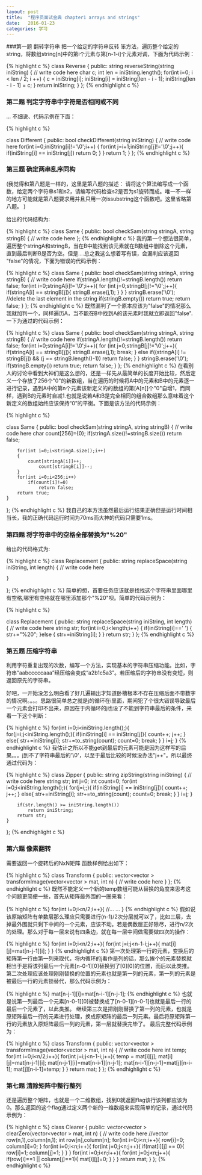 ```yaml
---
layout: post
title:  "程序员面试金典 chapter1 arrays and strings"
date:   2016-01-23 
categories: 学习
---
```

###第一题  翻转字符串
把一个给定的字符串反转
笨方法，遍历整个给定的string，将数组string[n]中的第i个元素与第[n-1-i]个元素对调，下面为代码示例：

{% highlight c %}
class Reverse {
public:
    string reverseString(string iniString) {
        // write code here
        char c;
        int len = iniString.length();
        for(int i=0; i < len / 2; i ++)
        {
         c = iniString[i];
            iniString[i] = iniString[len - i - 1];
            iniString[len - i - 1] = c;
        }
        return iniString;
    }
};
{% endhighlight c %}
### 第二题  判定字符串中字符是否相同或不同
...
不细说、代码示例在下面：

{% highlight c %}

class Different {
public:
    bool checkDifferent(string iniString) {
        // write code here
        for(int i=0;iniString[i]!='\0';i++)
            {
            for(int j=i+1;iniString[j]!='\0';j++){
                if(iniString[i] == iniString[j])
                    return 0;
            }
        }
            return 1;
    }
};
{% endhighlight c %}
### 第三题  确定两串乱序同构

(我觉得和第八题是一样的，这里是第八题的描述：
请将这个算法编写成一个函数，给定两个字符串s1和s2，请编写代码检查s2是否为s1旋转而成。唯一不一样的地方可能就是第八题要求用并且只用一次issubstring这个函数吧。这里省略第八题。
)

给出的代码结构为:

{% highlight c %}
class Same {
public:
    bool checkSam(string stringA, string stringB) {
        // write code here
};
{% endhighlight c %}
我的第一个想法很简单，遍历整个stringA和stringB，当在B中能找到该元素就在B数组中删除这个元素，直到最后判断B是否为空。但是....总之我这么想着写有误，会漏判应该返回 "false"的情况，下面为错误的代码示例：

{% highlight c %}
class Same {
public:
    bool checkSam(string stringA, string stringB) {
        // write code here
        if(stringA.length()!=stringB.length())
            return false;
       for(int i=0;stringA[i]!='\0';i++){
           for (int j=0;stringB[j]!='\0';j++){
               if(stringA[i] == stringB[j]){
                   stringB.erase(j,1);
               }
           }
       }
        stringB.erase('\0');  //delete the last element in the string
        if(stringB.empty())
            return true;
        return false;
    }
};
{% endhighlight c %}
既然漏判了一个原本应该为"false"的情况那么我就加判一个，同样遍历A，当不能在B中找到A的该元素时我就立即返回"false".一下为通过的代码示例：

{% highlight c %}
class Same {
public:
    bool checkSam(string stringA, string stringB) {
        // write code here
        if(stringA.length()!=stringB.length())
            return false;
       for(int i=0;stringA[i]!='\0';i++){
           for (int j=0;stringB[j]!='\0';j++){
               if(stringA[i] == stringB[j]){
                   stringB.erase(j,1);
                   break;
               }
               else if((stringA[i] != stringB[j]) && (j == stringB.length()-1))
                   return false;
           }
       }
        stringB.erase('\0');
        if(stringB.empty())
            return true;
        return false;
    }
};
{% endhighlight c %}
在看别人的讨论中看到大神们是这么想的，还是一样先从最简单的长度开始比较，然后定义一个存放了256个"0"的新数组，当在遍历的时候将A中的元素和B中的元素逐一进行记录，遇到A中的第n个元素该新定义的的数组的第[A[n]]个"0"自增1，而同样，遇到B的元素时自减1.也就是说若A和B是完全相同的组合数组那么意味着这个新定义的数组始终应该保持“0”的平衡。下面是该方法的代码示例：

{% highlight c %}

class Same {
public:
    bool checkSam(string stringA, string stringB) {
        // write code here
        char count[256]={0};
        if(stringA.size()!=stringB.size()) return false;
          
        for(int i=0;i<stringA.size();i++)
        {
            count[stringA[i]]++;
                count[stringB[i]]--;
        }
        for(int i=0;i<256;i++)
            if(count[i]!=0)
                return false;
        return true;
    }
};
{% endhighlight c %}
我自己的本方法虽然最后运行结果正确但是运行时间相当长，我的正确代码运行时间为70ms而大神的代码只需要1ms。

### 第四题 将字符串中的空格全部替换为"%20"
给出的代码格式为:

{% highlight c %}
class Replacement {
public:
    string replaceSpace(string iniString, int length) {
        // write code here
        
    }
};
{% endhighlight c %}
简单的想，首要任务应该就是找找这个字符串里面哪里有空格,哪里有空格就在哪里添加那个"%20"呗。简单的代码示例为：

{% highlight c %}

class Replacement {
public:
    string replaceSpace(string iniString, int length) {
        // write code here
        string str;
        for(int i=0;i<length;i++)
        {
            if(iniString[i]==' ')
            {
                str+="%20";
            }else
            {
                str+=iniString[i];
            }
        }
        return str;
    }
};
{% endhighlight c %}
### 第五题 压缩字符串
利用字符重复出现的次数，编写一个方法，实现基本的字符串压缩功能。比如，字符串“aabcccccaaa”经压缩会变成“a2b1c5a3”。若压缩后的字符串没有变短，则返回原先的字符串。

好吧，一开始没怎么明白看了好几遍输出才知道卧槽根本不存在压缩后面不带数字的情况啊。。。。思路很简单总之就是j的循环在i里面，期间犯了个很大错误导致最后一个元素会打印不出来，原因在于内循环的j也设了不能到字符串最后的条件，来看一下这个判断：

{% highlight c %}
for(int i=0;i<iniString.length();){
            for(j=i;j<iniString.length();){
                if(iniString[i] == iniString[j]){
                    count++;
                    j++;
                }
                else{
                       str+=iniString[i];
                       str+=to_string(count);
                    count=0;
                    break;
                }
            }
            i=j;
        }
{% endhighlight c %}
我估计之所以不能get到最后的元素可能是因为这样写的后果。。。j到不了字符串最后的'\0'，以至于最后比较的时候没办法"j++"。所以最终通过代码为：

{% highlight c %}
class Zipper {
public:
    string zipString(string iniString) {
        // write code here
        string str;
        int j=0;
        int count=0;
        for(int i=0;i<iniString.length();){
            for(j=i;;){
                if(iniString[i] == iniString[j]){
                    count++;
                    j++;
                }
                else{
                       str+=iniString[i];
                       str+=to_string(count);
                    count=0;
                    break;
                }
            }
            i=j;
        }
        
        if(str.length() >= iniString.length())
            return iniString;
        return str;
    }
};
{% endhighlight c %}
### 第六题 像素翻转
需要返回一个旋转后的NxN矩阵
函数样例给出如下：

{% highlight c %}
class Transform {
public:
    vector<vector<int> > transformImage(vector<vector<int> > mat, int n) {
        // write code here
    }
};
{% endhighlight c %}
既然不能定义一个新的temp数组可能从替换的角度来思考这个问题更简便一些，首先从矩阵最外围的一圈来看：

{% highlight c %}
for(int i=0;i<n/2;i++){
 //... ...
}
{% endhighlight c %}
假如说该原始矩阵有单数层那么理应只需要进行(n-1)/2次分层就可以了，比如三层，去掉最外围就只剩下中间的一个元素，应该不动。若是偶数层正好除尽，进行n/2次的处理。那么对于每一层来说有四条边，就在每一层中间做需要做四次的操作：

{% highlight c %}
for(int i=0;i<n/2;i++){
    for(int j=i;j<n-1-i;j++){
        mat[i][j]=mat[n-j-1][i];
  }
}
{% endhighlight c %}
第一次处理第一行的元素，变换后的矩阵第一行由第一列来取代，将内循环的j看作是列的话，那么挨个的元素替换就相当于是将该列最后一个元素[n-0-1][0]替换到了[0][0]的位置，而后以此类推。
第二次处理应该处理刚刚替换的位置的元素也就是第一列的元素，第一列的元素是被最后一行的元素锁替代，那么代码示例为：

{% highlight c %}
mat[n-j-1][i]=mat[n-i-1][n-j-1];
{% endhighlight c %}
也就是说第一列最后一个元素[n-0-1][0]被替换成了[n-0-1][n-0-1]也就是最后一行的最后一个元素了，以此类推。
继续第三次是把刚刚替换了第一列的元素，也就是原矩阵最后一行的元素进行处理，换成原矩阵的最后一列元素。最后将原矩阵第一行的元素放入原矩阵最后一列的元素，第一层就替换完毕了。
最后完整代码示例为：

{% highlight c %}
class Transform {
public:
    vector<vector<int> > transformImage(vector<vector<int> > mat, int n) {
    // write code here
    int temp;
    for(int i=0;i<n/2;i++){
      for(int j=i;j<n-1-i;j++){
          temp = mat[i][j];
          mat[i][j]=mat[n-j-1][i];
          mat[n-j-1][i]=mat[n-i-1][n-j-1];
          mat[n-i-1][n-j-1]=mat[j][n-i-1];
          mat[j][n-i-1]=temp;
      }
  }
    return mat;
    }
};
{% endhighlight c %}
### 第七题  清除矩阵中整行整列
还是遍历整个矩阵，也就是一个二维数组，找到0就返回flag该行该列都应该为0。那么返回的这个flag通过定义两个新的一维数组来实现简单的记录，通过代码示例为：

{% highlight c %}
class Clearer {
public:
    vector<vector<int> > clearZero(vector<vector<int> > mat, int n) {
        // write code here
        //vector<int> row(n,1),column(n,1);
        int row[n],column[n];
        for(int i=0;i<n;i++){
            row[i]=0;
            column[i]=0;
        }
        for(int i=0;i<n;i++){
            for(int j=0;j<n;j++){
                if(mat[i][j] == 0){
                    row[i]=1;
                    column[j]=1;
                }
            }
        }
        for(int i=0;i<n;i++){
            for(int j=0;j<n;j++){
                if(row[i]==1 || column[j]==1){
                    mat[i][j]=0;
                }
            }
        }
        return mat;
    }
};
{% endhighlight c %}